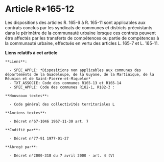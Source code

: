 # Article R*165-12

Les dispositions des articles R. 165-6 à R. 165-11 sont applicables aux contrats conclus par les syndicats de communes et
districts préexistants dans le périmètre de la communauté urbaine lorsque ces contrats peuvent être affectés par les
transferts de compétences ou partie de compétences à la communauté urbaine, effectués en vertu des articles L. 165-7 et L.
165-11.

**Liens relatifs à cet article**

	**Liens**:

	  - SPEC_APPLI: *Dispositions non applicables aux communes des départements de la Guadeloupe, de la Guyane, de la Martinique, de la Réunion et de Saint-Pierre-et-Miquelon*
	  - TXT_ASSOCIE: Code des communes R165-13 et R165-14
	  - SPEC_APPLI: Code des communes R182-1, R182-3 :

	**Nouveaux textes**:

	  - Code général des collectivités territoriales L

	**Anciens textes**:

	  - Décret n°67-1046 1967-11-30 art. 7

	**Codifié par**:

	  - Décret n°77-91 1977-01-27

	**Abrogé par**:

	  - Décret n°2000-318 du 7 avril 2000 - art. 4 (V)
